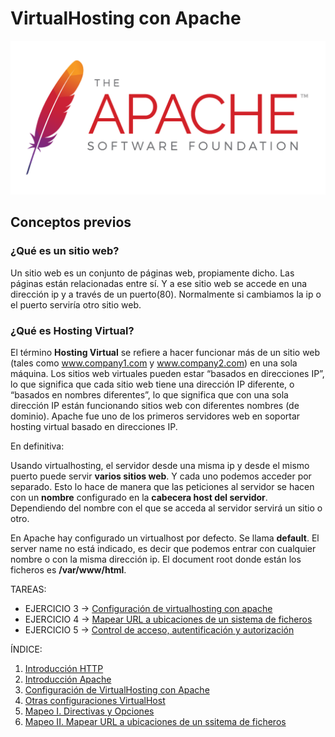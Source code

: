 # VirtualHosting con Apache

![banner_apache.png](https://github.com/CeliaGMqrz/virtualhosting_apache/blob/main/capturas/banner_apache.png)

## Conceptos previos

### ¿Qué es un sitio web?

Un sitio web es un conjunto de páginas web, propiamente dicho. Las páginas están relacionadas entre sí. Y a ese sitio web se accede en una dirección ip y a través de un puerto(80). Normalmente si cambiamos la ip o el puerto serviría otro sitio web.

### ¿Qué es Hosting Virtual?

El término **Hosting Virtual** se refiere a hacer funcionar más de un sitio web (tales como www.company1.com y www.company2.com) en una sola máquina. Los sitios web virtuales pueden estar “basados en direcciones IP”, lo que significa que cada sitio web tiene una dirección IP diferente, o “basados en nombres diferentes”, lo que significa que con una sola dirección IP están funcionando sitios web con diferentes nombres (de dominio). Apache fue uno de los primeros servidores web en soportar hosting virtual basado en direcciones IP.

En definitiva:

Usando virtualhosting, el servidor desde una misma ip y desde el mismo puerto puede servir **varios sitios web**. Y cada uno podemos acceder por separado. Esto lo hace de manera que las peticiones al servidor se hacen con un **nombre** configurado en la **cabecera host del servidor**. Dependiendo del nombre con el que se acceda al servidor servirá un sitio o otro. 

En Apache hay configurado un virtualhost por defecto. Se llama **default**. El server name no está indicado, es decir que podemos entrar con cualquier nombre o con la misma dirección ip. El document root donde están los ficheros es **/var/www/html**.


TAREAS:

* EJERCICIO 3 -> [Configuración de virtualhosting con apache](https://github.com/CeliaGMqrz/virtualhosting_apache/blob/main/configuracion.md)
* EJERCICIO 4 -> [Mapear URL a ubicaciones de un sistema de ficheros](https://github.com/CeliaGMqrz/virtualhosting_apache/blob/main/mapear_url.md)
* EJERCICIO 5 -> [Control de acceso, autentificación y autorización]()


ÍNDICE:

1. [Introducción HTTP](https://github.com/CeliaGMqrz/virtualhosting_apache/blob/main/introduccion_http.md)
2. [Introducción Apache](https://github.com/CeliaGMqrz/virtualhosting_apache/blob/main/introduccion_apache.md)
3. [Configuración de VirtualHosting con Apache](https://github.com/CeliaGMqrz/virtualhosting_apache/blob/main/configuracion.md)
4. [Otras configuraciones VirtualHost](https://github.com/CeliaGMqrz/virtualhosting_apache/blob/main/otras_configuraciones.md)
5. [Mapeo I. Directivas y Opciones](https://github.com/CeliaGMqrz/virtualhosting_apache/blob/main/mapeo1.md)
6. [Mapeo II. Mapear URL a ubicaciones de un ssitema de ficheros](https://github.com/CeliaGMqrz/virtualhosting_apache/blob/main/mapear_url.md)

